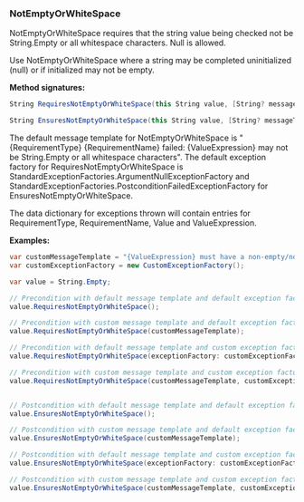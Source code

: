 ### NotEmptyOrWhiteSpace

NotEmptyOrWhiteSpace requires that the string value being checked not be String.Empty 
or all whitespace characters. Null is allowed.

Use NotEmptyOrWhiteSpace where a string may be completed uninitialized (null) or
if initialized may not be empty.

**Method signatures:**
```C#
String RequiresNotEmptyOrWhiteSpace(this String value, [String? messageTemplate = null], [IExceptionFactory? exceptionFactory = null], [String? valueExpression = null])

String EnsuresNotEmptyOrWhiteSpace(this String value, [String? messageTemplate = null], [IExceptionFactory? exceptionFactory = null], [String? valueExpression = null])
```

The default message template for NotEmptyOrWhiteSpace is "{RequirementType} {RequirementName} failed: {ValueExpression} may not be String.Empty or all whitespace characters".
The default exception factory for RequiresNotEmptyOrWhiteSpace is StandardExceptionFactories.ArgumentNullExceptionFactory 
and StandardExceptionFactories.PostconditionFailedExceptionFactory for 
EnsuresNotEmptyOrWhiteSpace.

The data dictionary for exceptions thrown will contain entries for RequirementType,
RequirementName, Value and ValueExpression.

**Examples:**
```C#
var customMessageTemplate = "{ValueExpression} must have a non-empty/non-whitespace value";
var customExceptionFactory = new CustomExceptionFactory();

var value = String.Empty;

// Precondition with default message template and default exception factory.
value.RequiresNotEmptyOrWhiteSpace();

// Precondition with custom message template and default exception factory.
value.RequiresNotEmptyOrWhiteSpace(customMessageTemplate);

// Precondition with default message template and custom exception factory.
value.RequiresNotEmptyOrWhiteSpace(exceptionFactory: customExceptionFactory);

// Precondition with custom message template and custom exception factory.
value.RequiresNotEmptyOrWhiteSpace(customMessageTemplate, customExceptionFactory);


// Postcondition with default message template and default exception factory.
value.EnsuresNotEmptyOrWhiteSpace();

// Postcondition with custom message template and default exception factory.
value.EnsuresNotEmptyOrWhiteSpace(customMessageTemplate);

// Postcondition with default message template and custom exception factory.
value.EnsuresNotEmptyOrWhiteSpace(exceptionFactory: customExceptionFactory);

// Postcondition with custom message template and custom exception factory.
value.EnsuresNotEmptyOrWhiteSpace(customMessageTemplate, customExceptionFactory);
```